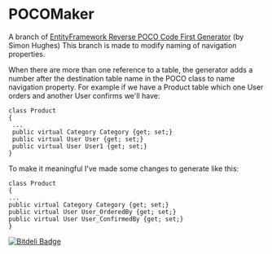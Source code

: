 **POCOMaker**
=========

A branch of [EntityFramework Reverse POCO Code First Generator](https://efreversepoco.codeplex.com/) (by Simon Hughes) 
This branch is made to modify naming of navigation properties.

When there are more than one reference to a table, the generator adds a number after the destination table name in the POCO class to name navigation property. For example if we have a Product table which one User orders and another User confirms we'll have:

    class Product
    {
     ...
     public virtual Category Category {get; set;}
     public virtual User User {get; set;}
     public virtual User User1 {get; set;}
    }

To make it meaningful I've made some changes to generate like this:

    class Product
    {
    ...
    public virtual Category Category {get; set;}
    public virtual User User_OrderedBy {get; set;}
    public virtual User User_ConfirmedBy {get; set;}
    }
    
[![Bitdeli Badge](https://d2weczhvl823v0.cloudfront.net/noghte/pocomaker/trend.png)](https://bitdeli.com/free "Bitdeli Badge")
